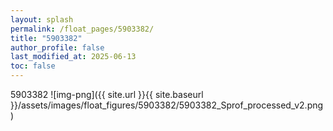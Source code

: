 ```yaml
---
layout: splash
permalink: /float_pages/5903382/
title: "5903382"
author_profile: false
last_modified_at: 2025-06-13
toc: false
---
```

 
5903382
![img-png]({{ site.url }}{{ site.baseurl }}/assets/images/float_figures/5903382/5903382_Sprof_processed_v2.png)